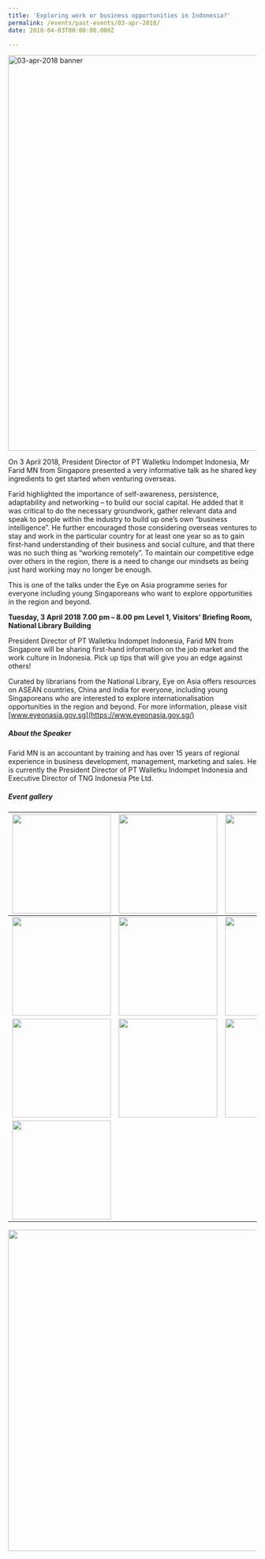 ```yaml
---
title: 'Exploring work or business opportunities in Indonesia?'
permalink: /events/past-events/03-apr-2018/
date: 2018-04-03T00:00:00.000Z

---
```



<img src="\images\past-events\03-apr-2018\banner.jpg" alt="03-apr-2018 banner" style="width:800px;" />

On 3 April 2018, President Director of PT Walletku Indompet Indonesia, Mr Farid MN from Singapore presented a very informative talk as he shared key ingredients to get started when venturing overseas.

Farid highlighted the importance of self-awareness, persistence, adaptability and networking – to build our social capital. He added that it was critical to do the necessary groundwork, gather relevant data and speak to people within the industry to build up one’s own “business intelligence”. He further encouraged those considering overseas ventures to stay and work in the particular country for at least one year so as to gain first-hand understanding of their business and social culture, and that there was no such thing as “working remotely”. To maintain our competitive edge over others in the region, there is a need to change our mindsets as being just hard working may no longer be enough.

This is one of the talks under the Eye on Asia programme series for everyone including young Singaporeans who want to explore opportunities in the region and beyond.



**Tuesday, 3 April 2018**
**7.00 pm – 8.00 pm**
**Level 1, Visitors’ Briefing Room, National Library Building**

President Director of PT Walletku Indompet Indonesia, Farid MN from Singapore will be sharing first-hand information on the job market and the work culture in Indonesia. Pick up tips that will give you an edge against others!

Curated by librarians from the National Library, Eye on Asia offers resources on ASEAN countries, China and India for everyone, including young Singaporeans who are interested to explore internationalisation opportunities in the region and beyond. For more information, please visit [www.eyeonasia.gov.sg](https://www.eyeonasia.gov.sg/)



##### **About the Speaker**

Farid MN is an accountant by training and has over 15 years of regional experience in business development, management, marketing and sales. He is currently the President Director of PT Walletku Indompet Indonesia and Executive Director of TNG Indonesia Pte Ltd.

##### **Event gallery**

| <a href="\images\past-events\03-Apr-2018\image-1.jpg"><img src="\images\past-events\03-Apr-2018\image-1.jpg" style="width:200px;" /></a> | <a href="\images\past-events\03-Apr-2018\image-2.jpg"><img src="\images\past-events\03-Apr-2018\image-2.jpg" style="width:200px;" /></a> | <a href="\images\past-events\03-Apr-2018\image-3.jpg"><img src="\images\past-events\03-Apr-2018\image-3.jpg" style="width:200px;" /></a> | <a href="\images\past-events\03-Apr-2018\image-4.jpg"><img src="\images\past-events\03-Apr-2018\image-4.jpg" style="width:200px;" /></a> |
| ------------------------------------------------------------ | ------------------------------------------------------------ | ------------------------------------------------------------ | ------------------------------------------------------------ |
| <a href="\images\past-events\03-Apr-2018\image-5.jpg"><img src="\images\past-events\03-Apr-2018\image-5.jpg" style="width:200px;" /></a> | <a href="\images\past-events\03-Apr-2018\image-6.jpg"><img src="\images\past-events\03-Apr-2018\image-6.jpg" style="width:200px;" /></a> | <a href="\images\past-events\03-Apr-2018\image-7.jpg"><img src="\images\past-events\03-Apr-2018\image-7.jpg" style="width:200px;" /></a> | <a href="\images\past-events\03-Apr-2018\image-8.jpg"><img src="\images\past-events\03-Apr-2018\image-8.jpg" style="width:200px;" /></a> |
| <a href="\images\past-events\03-Apr-2018\image-9.jpg"><img src="\images\past-events\03-Apr-2018\image-9.jpg" style="width:200px;" /></a> | <a href="\images\past-events\03-Apr-2018\image-10.jpg"><img src="\images\past-events\03-Apr-2018\image-10.jpg" style="width:200px;" /></a> | <a href="\images\past-events\03-Apr-2018\image-11.jpg"><img src="\images\past-events\03-Apr-2018\image-11.jpg" style="width:200px;" /></a> | <a href="\images\past-events\03-Apr-2018\image-12.jpg"><img src="\images\past-events\03-Apr-2018\image-12.jpg" style="width:200px;" /></a> |
| <a href="\images\past-events\03-Apr-2018\image-13.jpg"><img src="\images\past-events\03-Apr-2018\image-13.jpg" style="width:200px;" /></a> |                                                              |                                                              |                                                              |


<img src="\images\past-events\03-Apr-2018\edm.jpg" style="width:650px;" />


